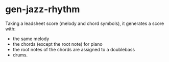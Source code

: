 # gen-jazz-rhythm
Taking a leadsheet score (melody and chord symbols), it generates a score with: 
- the same melody
- the chords (except the root note) for piano
- the root notes of the chords are assigned to a doublebass
- drums.
